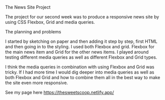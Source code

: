 The News Site Project

The project for our second week was to produce a responsive news site by using CSS Flexbox, Grid and media queries. 

The planning and problems

I started by sketching on paper and then adding it step by step, first  HTML and then going in to the styling. I used both Flexbox and grid. Flexbox for the main news item and Grid for the other news items. I played around testing different media queries as well as different Flexbox and Grid types. 

I think the media queries in combination with using Flexbox and Grid was tricky.  If I had more time I would dig deeper into media queries as well as both Flexbox and Grid and how to combine them all in the best way to make the site even more responsive. 

See my page here https://thesweetscoop.netlify.app/ 

